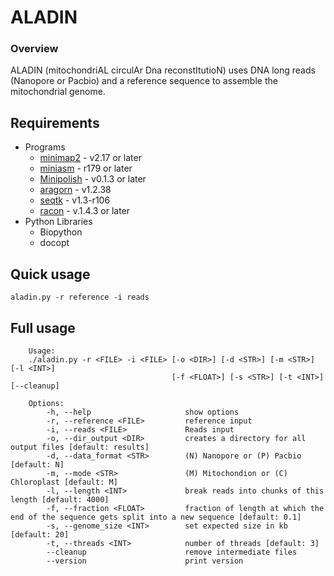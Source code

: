 ALADIN
===============
### Overview

ALADIN (mitochondriAL circulAr Dna reconstItutioN) uses DNA long reads (Nanopore or Pacbio) and a reference sequence to assemble the mitochondrial genome.

Requirements
------------
* Programs
  - [minimap2](https://github.com/lh3/minimap2) - v2.17 or later
  - [miniasm](https://github.com/lh3/miniasm) - r179 or later
  - [Minipolish](https://github.com/rrwick/Minipolish) - v0.1.3 or later
  - [aragorn](http://mbio-serv2.mbioekol.lu.se/ARAGORN) - v1.2.38
  - [seqtk](https://github.com/lh3/seqtk) - v1.3-r106
  - [racon](https://github.com/isovic/racon) - v.1.4.3 or later
* Python Libraries
  - Biopython
  - docopt

Quick usage
------------
```aladin.py -r reference -i reads```

Full usage
-----------
```
    Usage:
    ./aladin.py -r <FILE> -i <FILE> [-o <DIR>] [-d <STR>] [-m <STR>] [-l <INT>] 
                                    [-f <FLOAT>] [-s <STR>] [-t <INT>] [--cleanup]

    Options:
        -h, --help                     show options
        -r, --reference <FILE>         reference input
        -i, --reads <FILE>             Reads input
        -o, --dir_output <DIR>         creates a directory for all output files [default: results]
        -d, --data_format <STR>        (N) Nanopore or (P) Pacbio [default: N]
        -m, --mode <STR>               (M) Mitochondion or (C) Chloroplast [default: M]
        -l, --length <INT>             break reads into chunks of this length [default: 4000]
        -f, --fraction <FLOAT>         fraction of length at which the end of the sequence gets split into a new sequence [default: 0.1]
        -s, --genome_size <INT>        set expected size in kb [default: 20]
        -t, --threads <INT>            number of threads [default: 3]
        --cleanup                      remove intermediate files
        --version                      print version
```

